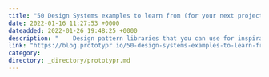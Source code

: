 ```yaml
---
title: "50 Design Systems examples to learn from (for your next project)"
date: 2022-01-16 11:27:53 +0000
dateadded: 2022-01-26 19:48:25 +0000
description: "    Design pattern libraries that you can use for inspiration  Continue reading on Prototypr »  "
link: "https://blog.prototypr.io/50-design-systems-examples-to-learn-from-for-your-next-project-b9949e486702?source=rss----eb297ea1161a---4"
category:
directory: _directory/prototypr.md
---
```

